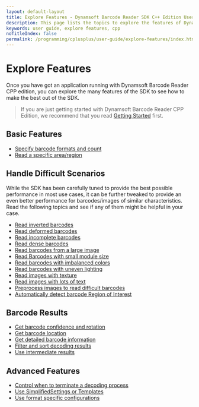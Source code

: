```yaml
---
layout: default-layout
title: Explore Features - Dynamsoft Barcode Reader SDK C++ Edition User Guide
description: This page lists the topics to explore the features of Dynamsoft Barcode Reader CPP Edition.
keywords: user guide, explore features, cpp
noTitleIndex: false
permalink: /programming/cplusplus/user-guide/explore-features/index.html
---
```


# Explore Features

Once you have got an application running with Dynamsoft Barcode Reader CPP edition, you can explore the many features of the SDK to see how to make the best out of the SDK.

> If you are just getting started with Dynamsoft Barcode Reader CPP Edition, we recommend that you read [Getting Started]({{site.cpp}}user-guide.html) first.

## Basic Features

* [Specify barcode formats and count]({{site.features}}barcode-formats-and-count.html?lang=cpp)
* [Read a specific area/region]({{site.features}}barcode-scan-region.html?lang=cpp)

## Handle Difficult Scenarios

While the SDK has been carefully tuned to provide the best possible performance in most use cases, it can be further tweaked to provide an even better performance for barcodes/images of similar characteristics. Read the following topics and see if any of them might be helpful in your case.

* [Read inverted barcodes]({{site.features}}read-inverted-barcodes.html?lang=cpp)
* [Read deformed barcodes]({{site.features}}read-deformed-barcodes.html?lang=cpp)
* [Read incomplete barcodes]({{site.features}}read-incomplete-barcodes.html?lang=cpp)
* [Read dense barcodes]({{site.features}}read-dense-barcodes.html?lang=cpp)
* [Read barcodes from a large image]({{site.features}}read-a-large-image.html?lang=cpp)
* [Read Barcodes with small module size]({{site.features}}read-barcodes-with-small-module-size.html?lang=cpp)
* [Read barcodes with imbalanced colors]({{site.features}}read-barcodes-with-imbalanced-colour.html?lang=cpp)
* [Read barcodes with uneven lighting]({{site.features}}read-barcodes-with-uneven-lighting.html?lang=cpp)
* [Read images with texture]({{site.features}}read-images-with-texture.html?lang=cpp)
* [Read images with lots of text]({{site.features}}read-images-with-lots-of-text.html?lang=cpp)
* [Preprocess images to read difficult barcodes]({{site.features}}preprocess-images.html?lang=cpp)
* [Automatically detect barcode Region of Interest]({{site.features}}use-region-predetection.html?lang=cpp)

## Barcode Results

* [Get barcode confidence and rotation]({{site.features}}get-confidence-rotation.html?lang=cpp)
* [Get barcode location]({{site.features}}get-barcode-location.html?lang=cpp)
* [Get detailed barcode information]({{site.features}}get-detailed-info.html?lang=cpp)
* [Filter and sort decoding results]({{site.features}}filter-and-sort.html?lang=cpp)
* [Use intermediate results]({{site.features}}use-intermidiate-results.html?lang=cpp)

## Advanced Features

* [Control when to terminate a decoding process]({{site.features}}control-terminate-phase.html?lang=cpp)
* [Use SimplifiedSettings or Templates]({{site.features}}use-runtimesettings-or-templates.html?lang=cpp)
* [Use format specific configurations]({{site.features}}use-format-specific-configuration.html?lang=cpp)
